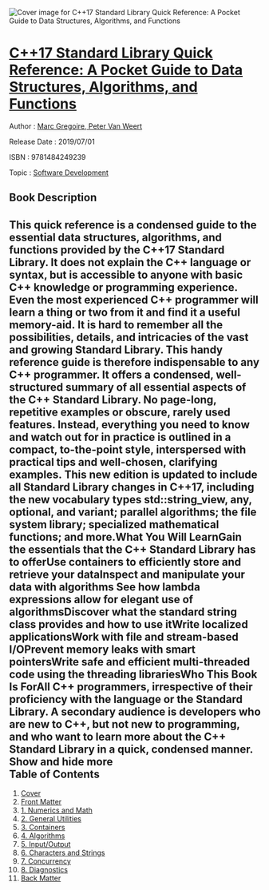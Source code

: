 ![Cover image for C++17 Standard Library Quick Reference: A Pocket Guide to Data Structures, Algorithms, and Functions](https://imgdetail.ebookreading.net/cover/cover/20200215/EB9781484249239.jpg)

[C++17 Standard Library Quick Reference: A Pocket Guide to Data Structures, Algorithms, and Functions](https://ebookreading.net/view/book/C%2B%2B17+Standard+Library+Quick+Reference%3A+A+Pocket+Guide+to+Data+Structures%2C+Algorithms%2C+and+Functions-EB9781484249239_1.html "C++17 Standard Library Quick Reference: A Pocket Guide to Data Structures, Algorithms, and Functions")
====================================================================================================================

Author : [Marc Gregoire](https://ebookreading.net/search/author/Marc+Gregoire),[ Peter Van Weert](https://ebookreading.net/search/author/+Peter+Van+Weert)

Release Date : 2019/07/01

ISBN : 9781484249239

Topic : [Software Development](https://ebookreading.net/search/category/software-development)

Book Description
-----------------

 This quick reference is a condensed guide to the essential data structures, algorithms, and functions provided by the C++17 Standard Library. It does not explain the C++ language or syntax, but is accessible to anyone with basic C++ knowledge or programming experience. Even the most experienced C++ programmer will learn a thing or two from it and find it a useful memory-aid. It is hard to remember all the possibilities, details, and intricacies of the vast and growing Standard Library. This handy reference guide is therefore indispensable to any C++ programmer. It offers a condensed, well-structured summary of all essential aspects of the C++ Standard Library. No page-long, repetitive examples or obscure, rarely used features. Instead, everything you need to know and watch out for in practice is outlined in a compact, to-the-point style, interspersed with practical tips and well-chosen, clarifying examples. This new edition is updated to include all Standard Library changes in C++17, including the new vocabulary types std::string_view, any, optional, and variant; parallel algorithms; the file system library; specialized mathematical functions; and more.What You Will LearnGain the essentials that the C++ Standard Library has to offerUse containers to efficiently store and retrieve your dataInspect and manipulate your data with algorithms See how lambda expressions allow for elegant use of algorithmsDiscover what the standard string class provides and how to use itWrite localized applicationsWork with file and stream-based I/OPrevent memory leaks with smart pointersWrite safe and efficient multi-threaded code using the threading librariesWho This Book Is ForAll C++ programmers, irrespective of their proficiency with the language or the Standard Library. A secondary audience is developers who are new to C++, but not new to programming, and who want to learn more about the C++ Standard Library in a quick, condensed manner.        Show and hide more                
Table of Contents
-----------------

1. [Cover](https://ebookreading.net/view/book/C%2B%2B17+Standard+Library+Quick+Reference%3A+A+Pocket+Guide+to+Data+Structures%2C+Algorithms%2C+and+Functions-EB9781484249239_1.html)
1. [Front Matter](https://ebookreading.net/view/book/C%2B%2B17+Standard+Library+Quick+Reference%3A+A+Pocket+Guide+to+Data+Structures%2C+Algorithms%2C+and+Functions-EB9781484249239_2.html)
1. [1. Numerics and Math](https://ebookreading.net/view/book/C%2B%2B17+Standard+Library+Quick+Reference%3A+A+Pocket+Guide+to+Data+Structures%2C+Algorithms%2C+and+Functions-EB9781484249239_3.html)
1. [2. General Utilities](https://ebookreading.net/view/book/C%2B%2B17+Standard+Library+Quick+Reference%3A+A+Pocket+Guide+to+Data+Structures%2C+Algorithms%2C+and+Functions-EB9781484249239_4.html)
1. [3. Containers](https://ebookreading.net/view/book/C%2B%2B17+Standard+Library+Quick+Reference%3A+A+Pocket+Guide+to+Data+Structures%2C+Algorithms%2C+and+Functions-EB9781484249239_5.html)
1. [4. Algorithms](https://ebookreading.net/view/book/C%2B%2B17+Standard+Library+Quick+Reference%3A+A+Pocket+Guide+to+Data+Structures%2C+Algorithms%2C+and+Functions-EB9781484249239_6.html)
1. [5. Input/Output](https://ebookreading.net/view/book/C%2B%2B17+Standard+Library+Quick+Reference%3A+A+Pocket+Guide+to+Data+Structures%2C+Algorithms%2C+and+Functions-EB9781484249239_7.html)
1. [6. Characters and Strings](https://ebookreading.net/view/book/C%2B%2B17+Standard+Library+Quick+Reference%3A+A+Pocket+Guide+to+Data+Structures%2C+Algorithms%2C+and+Functions-EB9781484249239_8.html)
1. [7. Concurrency](https://ebookreading.net/view/book/C%2B%2B17+Standard+Library+Quick+Reference%3A+A+Pocket+Guide+to+Data+Structures%2C+Algorithms%2C+and+Functions-EB9781484249239_9.html)
1. [8. Diagnostics](https://ebookreading.net/view/book/C%2B%2B17+Standard+Library+Quick+Reference%3A+A+Pocket+Guide+to+Data+Structures%2C+Algorithms%2C+and+Functions-EB9781484249239_10.html)
1. [Back Matter](https://ebookreading.net/view/book/C%2B%2B17+Standard+Library+Quick+Reference%3A+A+Pocket+Guide+to+Data+Structures%2C+Algorithms%2C+and+Functions-EB9781484249239_11.html)
